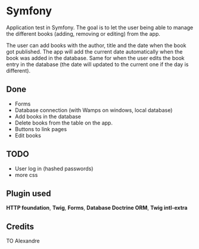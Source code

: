 # Symfony

Application test in Symfony. The goal is to let the user being able to manage the different books (adding, removing or editing) from the app. 

The user can add books with the author, title and the date when the book got published. The app will add the current date automatically when the book was added in the database. Same for when the user edits the book entry in the database (the date will updated to the current one if the day is different).

## Done

- Forms
- Database connection (with Wamps on windows, local database)
- Add books in the database
- Delete books from the table on the app.
- Buttons to link pages
- Edit books

## TODO

- User log in (hashed passwords)
- more css

## Plugin used

**HTTP foundation**, **Twig**, **Forms**, **Database Doctrine ORM**, **Twig intl-extra**

## Credits

TO Alexandre
